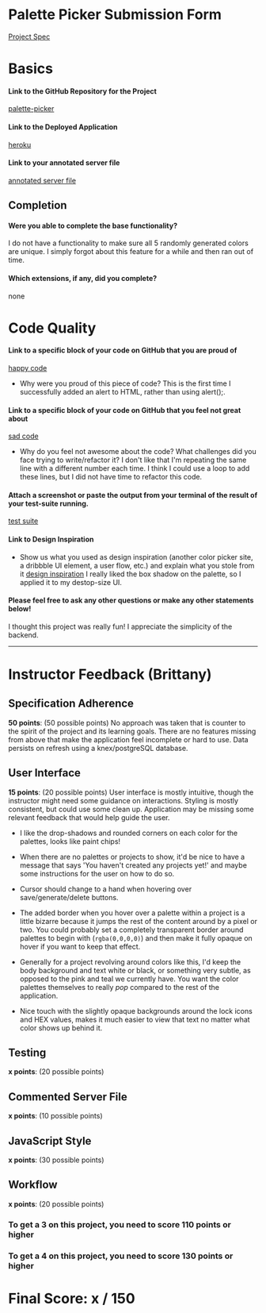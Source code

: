 # Palette Picker Submission Form

[Project Spec](http://frontend.turing.io/projects/palette-picker.html)

# Basics

#### Link to the GitHub Repository for the Project
[palette-picker](https://github.com/jenPlusPlus/palette-picker)

#### Link to the Deployed Application
[heroku](https://jen-woodson-palette-picker.herokuapp.com/)

#### Link to your annotated server file
[annotated server file](https://github.com/jenPlusPlus/palette-picker/compare/annotate-server-file?expand=1#diff-78c12f5adc1848d13b1c6f07055d996e)

## Completion

#### Were you able to complete the base functionality?

I do not have a functionality to make sure all 5 randomly generated colors are unique. I simply forgot about this feature for a while and then ran out of time.

#### Which extensions, if any, did you complete?
none

# Code Quality

#### Link to a specific block of your code on GitHub that you are proud of
[happy code](https://github.com/jenPlusPlus/palette-picker/blob/master/public/js/scripts.js#L119-L125)

* Why were you proud of this piece of code?
This is the first time I successfully added an alert to HTML, rather than using alert();.

#### Link to a specific block of your code on GitHub that you feel not great about
[sad code](https://github.com/jenPlusPlus/palette-picker/blob/master/public/js/scripts.js#L53-L59)

* Why do you feel not awesome about the code? What challenges did you face trying to write/refactor it?
I don't like that I'm repeating the same line with a different number each time. I think I could use a loop to add these lines, but I did not have time to refactor this code.

#### Attach a screenshot or paste the output from your terminal of the result of your test-suite running.

[test suite](<img width="520" alt="screen shot 2017-12-01 at 5 16 10 pm" src="https://user-images.githubusercontent.com/6845268/33503818-8ff2ad2c-d6bb-11e7-999a-613762f6a0bb.png">)

#### Link to Design Inspiration

* Show us what you used as design inspiration (another color picker site, a dribbble UI element, a user flow, etc.) and explain what you stole from it
[design inspiration](https://codepen.io/team/lincolnloop/pen/QwQwza)
I really liked the box shadow on the palette, so I applied it to my destop-size UI. 

#### Please feel free to ask any other questions or make any other statements below!

I thought this project was really fun! I appreciate the simplicity of the backend.

-----


# Instructor Feedback (Brittany)

## Specification Adherence

**50 points**: (50 possible points) No approach was taken that is counter to the spirit of the project and its learning goals. There are no features missing from above that make the application feel incomplete or hard to use. Data persists on refresh using a knex/postgreSQL database.

## User Interface

**15 points**: (20 possible points) User interface is mostly intuitive, though the instructor might need some guidance on interactions. Styling is mostly consistent, but could use some clean up. Application may be missing some relevant feedback that would help guide the user.

* I like the drop-shadows and rounded corners on each color for the palettes, looks like paint chips!

* When there are no palettes or projects to show, it'd be nice to have a message that says 'You haven't created any projects yet!' and maybe some instructions for the user on how to do so.

* Cursor should change to a hand when hovering over save/generate/delete buttons.

* The added border when you hover over a palette within a project is a little bizarre because it jumps the rest of the content around by a pixel or two. You could probably set a completely transparent border around palettes to begin with (`rgba(0,0,0,0)`) and then make it fully opaque on hover if you want to keep that effect.

* Generally for a project revolving around colors like this, I'd keep the body background and text white or black, or something very subtle, as opposed to the pink and teal we currently have. You want the color palettes themselves to really *pop* compared to the rest of the application.

* Nice touch with the slightly opaque backgrounds around the lock icons and HEX values, makes it much easier to view that text no matter what color shows up behind it.

## Testing

**x points**: (20 possible points)

## Commented Server File

**x points**: (10 possible points)

## JavaScript Style

**x points**: (30 possible points)

## Workflow

**x points**: (20 possible points)


### To get a 3 on this project, you need to score 110 points or higher
### To get a 4 on this project, you need to score 130 points or higher

# Final Score: x / 150
